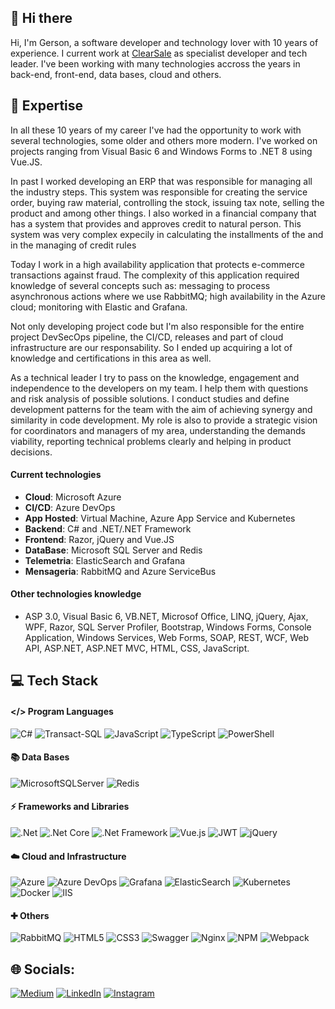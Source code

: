 ## 👋 Hi there

Hi, I'm Gerson, a software developer and technology lover with 10 years of experience. I current work at [ClearSale](https://www.clear.sale/) as specialist developer and tech leader. I've been working with many technologies accross the years in back-end, front-end, data bases, cloud and others.

## 🚀 Expertise

In all these 10 years of my career I've had the opportunity to work with several technologies, some older and others more modern. I've worked on projects ranging from Visual Basic 6 and Windows Forms to .NET 8 using Vue.JS.

In past I worked developing an ERP that was responsible for managing all the industry steps. This system was responsible for creating the service order, buying raw material, controlling the stock, issuing tax note, selling the product and among other things.
I also worked in a financial company that has a system that provides and approves credit to natural person. This system was very complex expecily in calculating the installments of the and in the managing of credit rules

Today I work in a high availability application that protects e-commerce transactions against fraud. The complexity of this application required knowledge of several concepts such as: messaging to process asynchronous actions where we use RabbitMQ; high availability in the Azure cloud; monitoring with Elastic and Grafana.

Not only developing project code but I'm also responsible for the entire project DevSecOps pipeline, the CI/CD, releases and part of cloud infrastructure are our responsability. So I ended up acquiring a lot of knowledge and certifications in this area as well.  

As a technical leader I try to pass on the knowledge, engagement and independence to the developers on my team. I help them with questions and risk analysis of possible solutions. I conduct studies and define development patterns for the team with the aim of achieving synergy and similarity in code development. My role is also to provide a strategic vision for coordinators and managers of my area, understanding the demands viability, reporting technical problems clearly and helping in product decisions.

#### Current technologies
- **Cloud**: Microsoft Azure
- **CI/CD**: Azure DevOps
- **App Hosted**: Virtual Machine, Azure App Service and Kubernetes
- **Backend**: C# and .NET/.NET Framework
- **Frontend**: Razor, jQuery and Vue.JS 
- **DataBase**: Microsoft SQL Server and Redis
- **Telemetria**: ElasticSearch and Grafana
- **Mensageria**: RabbitMQ and Azure ServiceBus

#### Other technologies knowledge
- ASP 3.0, Visual Basic 6, VB.NET, Microsof Office, LINQ, jQuery, Ajax, WPF, Razor, SQL Server Profiler, Bootstrap, Windows Forms, Console Application, Windows Services, Web Forms, SOAP, REST, WCF, Web API, ASP.NET, ASP.NET MVC, HTML, CSS, JavaScript.

## 💻 Tech Stack
#### </> Program Languages
![C#](https://img.shields.io/badge/c%23-%23239120.svg?style=for-the-badge&logoColor=white&logo=csharp)
![Transact-SQL](https://img.shields.io/badge/Transact%20SQL-01?style=for-the-badge&color=orange&logo=)
![JavaScript](https://img.shields.io/badge/javascript-%23323330.svg?style=for-the-badge&logo=javascript&logoColor=%23F7DF1E)
![TypeScript](https://img.shields.io/badge/typescript-%23007ACC.svg?style=for-the-badge&logo=typescript&logoColor=white)
![PowerShell](https://img.shields.io/badge/PowerShell-%235391FE.svg?style=for-the-badge&logoColor=white&logo=purescript)

#### 📚 Data Bases
![MicrosoftSQLServer](https://img.shields.io/badge/Microsoft%20SQL%20Server-CC2927?style=for-the-badge&logo=microsoft%20sql%20server&logoColor=white)
![Redis](https://img.shields.io/badge/redis-%23DD0031.svg?style=for-the-badge&logo=redis&logoColor=white)

#### ⚡ Frameworks and Libraries
![.Net](https://img.shields.io/badge/.NET-5C2D91?style=for-the-badge&logo=.net&logoColor=white)
![.Net Core](https://img.shields.io/badge/.NET%20Core-01?style=for-the-badge&logo=.net&logoColor=white&color=rgb(92%2C%2045%2C%20145))
![.Net Framework](https://img.shields.io/badge/.NET%20Framework-01?style=for-the-badge&logo=.net&logoColor=white&color=rgb(92%2C%2045%2C%20145))
![Vue.js](https://img.shields.io/badge/vuejs-%2335495e.svg?style=for-the-badge&logo=vuedotjs&logoColor=%234FC08D)
![JWT](https://img.shields.io/badge/JWT-black?style=for-the-badge&logo=JSON%20web%20tokens)
![jQuery](https://img.shields.io/badge/jquery-%230769AD.svg?style=for-the-badge&logo=jquery&logoColor=white)

#### ☁️ Cloud and Infrastructure
![Azure](https://img.shields.io/badge/azure-%230072C6.svg?style=for-the-badge&logoColor=white&logo=icloud)
![Azure DevOps](https://img.shields.io/badge/Azure%20DevOps-01?style=for-the-badge&color=blue&logo=dailydotdev&logoColor=white)
![Grafana](https://img.shields.io/badge/grafana-%23F46800.svg?style=for-the-badge&logo=grafana&logoColor=white)
![ElasticSearch](https://img.shields.io/badge/-ElasticSearch-005571?style=for-the-badge&logo=elasticsearch)
![Kubernetes](https://img.shields.io/badge/kubernetes-%23326ce5.svg?style=for-the-badge&logo=kubernetes&logoColor=white&color=mediumpurple)
![Docker](https://img.shields.io/badge/docker-%230db7ed.svg?style=for-the-badge&logo=docker&logoColor=white)
![IIS](https://img.shields.io/badge/IIS-01?style=for-the-badge&color=blue)

#### ✚ Others
![RabbitMQ](https://img.shields.io/badge/Rabbitmq-FF6600?style=for-the-badge&logo=rabbitmq&logoColor=white)
![HTML5](https://img.shields.io/badge/html5-%23E34F26.svg?style=for-the-badge&logo=html5&logoColor=white)
![CSS3](https://img.shields.io/badge/css3-%231572B6.svg?style=for-the-badge&logo=css3&logoColor=white)
![Swagger](https://img.shields.io/badge/-Swagger-%23Clojure?style=for-the-badge&logo=swagger&logoColor=white)
![Nginx](https://img.shields.io/badge/nginx-%23009639.svg?style=for-the-badge&logo=nginx&logoColor=white)
![NPM](https://img.shields.io/badge/NPM-%23CB3837.svg?style=for-the-badge&logo=npm&logoColor=white)
![Webpack](https://img.shields.io/badge/webpack-%238DD6F9.svg?style=for-the-badge&logo=webpack&logoColor=black)

## 🌐 Socials:
[![Medium](https://img.shields.io/badge/Medium-12100E?logo=medium&logoColor=white)](https://medium.com/@gersonjunior12)
[![LinkedIn](https://img.shields.io/badge/linkedin-%230077B5.svg?logo=logmein&logoColor=white)](https://www.linkedin.com/in/gerson-silva-junior-2b38105b/)
[![Instagram](https://img.shields.io/badge/Instagram-%23E4405F.svg?logo=Instagram&logoColor=white)](https://www.instagram.com/gerson_jr/)

<!--
## 📈 Statistics:
![Top Langs](https://github-readme-stats.vercel.app/api/top-langs/?username=GersonJunior12&layout=compact)
![Anurag's GitHub stats](https://github-readme-stats.vercel.app/api?username=GersonJunior12)
![Harlok's WakaTime stats](https://github-readme-stats.vercel.app/api/wakatime?username=GersonJunior12&layout=compact)
-->
